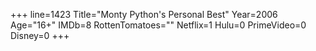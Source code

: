 +++
line=1423
Title="Monty Python's Personal Best"
Year=2006
Age="16+"
IMDb=8
RottenTomatoes=""
Netflix=1
Hulu=0
PrimeVideo=0
Disney=0
+++

